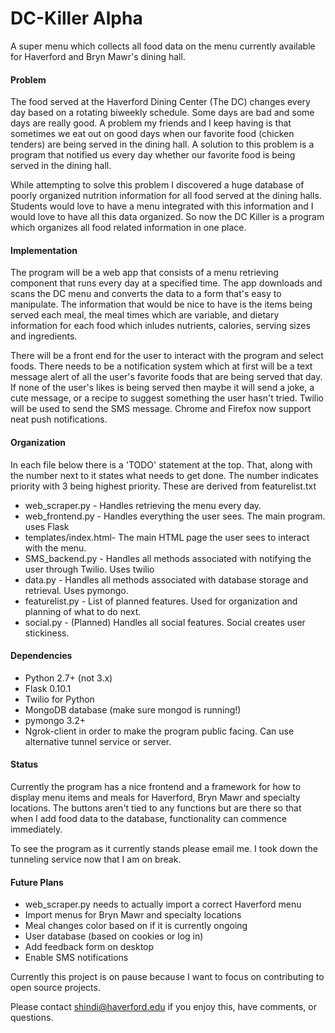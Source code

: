 # DC-Killer Alpha
A super menu which collects all food data on the menu currently available for Haverford and Bryn Mawr's dining hall. 

#### Problem
The food served at the Haverford Dining Center (The DC) changes every day based on a rotating biweekly schedule. Some days
are bad and some days are really good. A problem my friends and I keep having is that sometimes we 
eat out on good days when our favorite food (chicken tenders) are being served in the dining hall. A solution to this 
problem is a program that notified us every day whether our favorite food is being served in the dining hall.

While attempting to solve this problem I discovered a huge database of poorly organized nutrition information for all
food served at the dining halls. Students would love to have a menu integrated with this information and I would love to have all this data organized. So now the DC Killer is a program which organizes all food related information in one place.

#### Implementation
The program will be a web app that consists of a menu retrieving component that runs every day at a specified time. The app downloads and scans the DC menu and converts the data to a form that's easy to manipulate. The information that would be nice to have is the items being served each meal, the meal times which are variable, and dietary information for each food which inludes nutrients, calories, serving sizes and ingredients.

There will be a front end for the user to interact with the program and select foods. There needs to be a notification system which at first will be a text message alert of all the user's favorite foods that are being served that day. If none of the user's likes is being served then maybe it will send a joke, a cute message, or a recipe to suggest something the user hasn't tried. Twilio will be used to send the SMS message. Chrome and Firefox now support neat push notifications.

#### Organization
In each file below there is a 'TODO' statement at the top. That, along with the number next to it states what needs to get done. The number indicates priority with 3 being highest priority. These are derived from featurelist.txt 

- web_scraper.py      - Handles retrieving the menu every day. 
- web_frontend.py     - Handles everything the user sees. The main program. uses Flask
- templates/index.html- The main HTML page the user sees to interact with the menu.
- SMS_backend.py      - Handles all methods associated with notifying the user through Twilio. Uses twilio
- data.py             - Handles all methods associated with database storage and retrieval. Uses pymongo.
- featurelist.py      - List of planned features. Used for organization and planning of what to do next.
- social.py           - (Planned) Handles all social features. Social creates user stickiness.


#### Dependencies
- Python 2.7+ (not 3.x)
- Flask 0.10.1
- Twilio for Python
- MongoDB database (make sure mongod is running!)
- pymongo 3.2+
- Ngrok-client in order to make the program public facing. Can use alternative tunnel service or server.

#### Status
Currently the program has a nice frontend and a framework for how to display menu items and meals for Haverford, Bryn Mawr and specialty locations. The buttons aren't tied to any functions but are there so that when I add food data to the database, functionality can commence immediately.

To see the program as it currently stands please email me. I took down the tunneling service now that I am on break.

#### Future Plans
- web_scraper.py needs to actually import a correct Haverford menu
- Import menus for Bryn Mawr and specialty locations
- Meal changes color based on if it is currently ongoing
- User database (based on cookies or log in)
- Add feedback form on desktop
- Enable SMS notifications

Currently this project is on pause because I want to focus on contributing to open source projects.

Please contact shindi@haverford.edu if you enjoy this, have comments, or questions.

  
